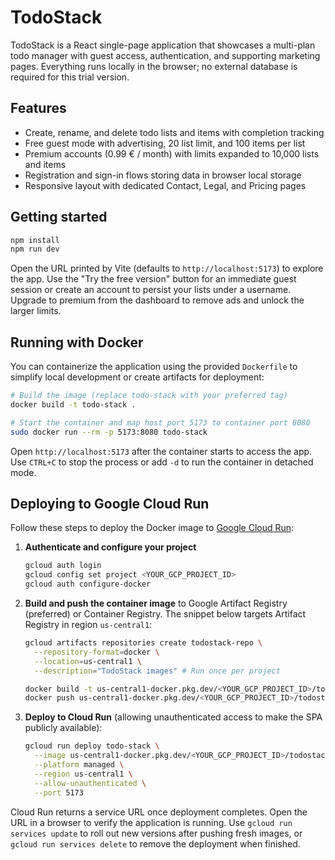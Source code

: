 # TodoStack

TodoStack is a React single-page application that showcases a multi-plan todo manager with guest
access, authentication, and supporting marketing pages. Everything runs locally in the browser; no
external database is required for this trial version.

## Features

- Create, rename, and delete todo lists and items with completion tracking
- Free guest mode with advertising, 20 list limit, and 100 items per list
- Premium accounts (0.99 € / month) with limits expanded to 10,000 lists and items
- Registration and sign-in flows storing data in browser local storage
- Responsive layout with dedicated Contact, Legal, and Pricing pages

## Getting started

```bash
npm install
npm run dev
```

Open the URL printed by Vite (defaults to `http://localhost:5173`) to explore the app. Use the
"Try the free version" button for an immediate guest session or create an account to persist your
lists under a username. Upgrade to premium from the dashboard to remove ads and unlock the larger
limits.

## Running with Docker

You can containerize the application using the provided `Dockerfile` to simplify local
development or create artifacts for deployment:

```bash
# Build the image (replace todo-stack with your preferred tag)
docker build -t todo-stack .

# Start the container and map host port 5173 to container port 8080
sudo docker run --rm -p 5173:8080 todo-stack
```

Open `http://localhost:5173` after the container starts to access the app. Use `CTRL+C` to stop the
process or add `-d` to run the container in detached mode.

## Deploying to Google Cloud Run

Follow these steps to deploy the Docker image to [Google Cloud Run](https://cloud.google.com/run):

1. **Authenticate and configure your project**
   ```bash
   gcloud auth login
   gcloud config set project <YOUR_GCP_PROJECT_ID>
   gcloud auth configure-docker
   ```

2. **Build and push the container image** to Google Artifact Registry (preferred) or Container
   Registry. The snippet below targets Artifact Registry in region `us-central1`:
   ```bash
   gcloud artifacts repositories create todostack-repo \
     --repository-format=docker \
     --location=us-central1 \
     --description="TodoStack images" # Run once per project

   docker build -t us-central1-docker.pkg.dev/<YOUR_GCP_PROJECT_ID>/todostack-repo/todo-stack:latest .
   docker push us-central1-docker.pkg.dev/<YOUR_GCP_PROJECT_ID>/todostack-repo/todo-stack:latest
   ```

3. **Deploy to Cloud Run** (allowing unauthenticated access to make the SPA publicly available):
   ```bash
   gcloud run deploy todo-stack \
     --image us-central1-docker.pkg.dev/<YOUR_GCP_PROJECT_ID>/todostack-repo/todo-stack:latest \
     --platform managed \
     --region us-central1 \
     --allow-unauthenticated \
     --port 5173
   ```

Cloud Run returns a service URL once deployment completes. Open the URL in a browser to verify the
application is running. Use `gcloud run services update` to roll out new versions after pushing
fresh images, or `gcloud run services delete` to remove the deployment when finished.
